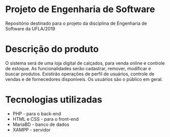 # Projeto de Engenharia de Software #

Repositório destinado para o projeto da disciplina de Engenharia de Software da UFLA/2019

# Descrição do produto #

O sistema será de uma loja digital de calçados, para venda online e controle de estoque. 
As funcionalidades serão cadastrar, remover, modificar e buscar produtos. 
Existirão operações de perfil de usuários, controle de vendas e de fornecedores disponíveis. 
Os usuários são o público em geral.

# Tecnologias utilizadas #

 - PHP - para o back-end
 - HTML e CSS - para o front-end
 - MariaBD - banco de dados
 - XAMPP - servidor

